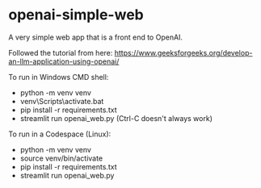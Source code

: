 # openai-simple-web
A very simple web app that is a front end to OpenAI.

Followed the tutorial from here: https://www.geeksforgeeks.org/develop-an-llm-application-using-openai/

To run in Windows CMD shell:

* python -m venv venv
* venv\Scripts\activate.bat
* pip install -r requirements.txt
* streamlit run openai_web.py (Ctrl-C doesn't always work)

To run in a Codespace (Linux):

* python -m venv venv
* source venv/bin/activate
* pip install -r requirements.txt
* streamlit run openai_web.py